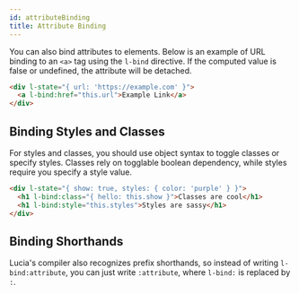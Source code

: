 ```yaml
---
id: attributeBinding
title: Attribute Binding
---
```


You can also bind attributes to elements. Below is an example of URL binding to an `<a>` tag using the `l-bind` directive. If the computed value is false or undefined, the attribute will be detached.

```html
<div l-state="{ url: 'https://example.com' }">
  <a l-bind:href="this.url">Example Link</a>
</div>
```

## Binding Styles and Classes

For styles and classes, you should use object syntax to toggle classes or specify styles. Classes rely on togglable boolean dependency, while styles require you specify a style value.

```html
<div l-state="{ show: true, styles: { color: 'purple' } }">
  <h1 l-bind:class="{ hello: this.show }">Classes are cool</h1>
  <h1 l-bind:style="this.styles">Styles are sassy</h1>
</div>
```

## Binding Shorthands

Lucia's compiler also recognizes prefix shorthands, so instead of writing `l-bind:attribute`, you can just write `:attribute`, where `l-bind:` is replaced by `:`.